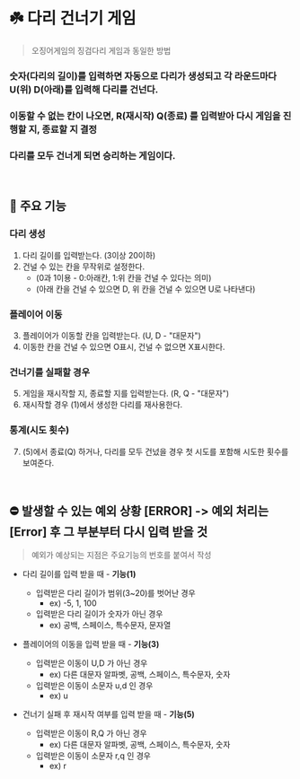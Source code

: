 # ☘️ 다리 건너기 게임
> 오징어게임의 징검다리 게임과 동일한 방법
### 숫자(다리의 길이)를 입력하면 자동으로 다리가 생성되고 각 라운드마다 U(위) D(아래)를 입력해 다리를 건넌다.
### 이동할 수 없는 칸이 나오면, R(재시작) Q(종료) 를 입력받아 다시 게임을 진행할 지, 종료할 지 결정
### 다리를 모두 건너게 되면 승리하는 게임이다.
<br>

## 🚀 주요 기능
### 다리 생성
1. 다리 길이를 입력받는다. (3이상 20이하)
2. 건널 수 있는 칸을 무작위로 설정한다. 
    * (0과 1이용 - 0:아래칸, 1:위 칸을 건널 수 있다는 의미)
    * (아래 칸을 건널 수 있으면 D, 위 칸을 건널 수 있으면 U로 나타낸다)
### 플레이어 이동
3. 플레이어가 이동할 칸을 입력받는다. (U, D - "대문자")
4. 이동한 칸을 건널 수 있으면 O표시, 건널 수 없으면 X표시한다.
### 건너기를 실패할 경우
5. 게임을 재시작할 지, 종료할 지를 입력받는다. (R, Q - "대문자") 
6. 재시작할 경우 (1)에서 생성한 다리를 재사용한다.
### 통계(시도 횟수)
7. (5)에서 종료(Q) 하거나, 다리를 모두 건넜을 경우 첫 시도를 포함해 시도한 횟수를 보여준다.
<br>

## ⛔ 발생할 수 있는 예외 상황 [ERROR]  -> 예외 처리는 [Error] 후 그 부분부터 다시 입력 받을 것
> 예외가 예상되는 지점은 주요기능의 번호를 붙여서 작성
* 다리 길이를 입력 받을 때 - **기능(1)**
    + 입력받은 다리 길이가 범위(3~20)를 벗어난 경우
        - ex) -5, 1, 100
    + 입력받은 다리 길이가 숫자가 아닌 경우
        - ex) 공백, 스페이스, 특수문자, 문자열

* 플레이어의 이동을 입력 받을 때 - **기능(3)**
    + 입력받은 이동이 U,D 가 아닌 경우
        - ex) 다른 대문자 알파벳, 공백, 스페이스, 특수문자, 숫자
    + 입력받은 이동이 소문자 u,d 인 경우
        - ex) u

* 건너기 실패 후 재시작 여부를 입력 받을 때 - **기능(5)** 
    + 입력받은 이동이 R,Q 가 아닌 경우
        - ex) 다른 대문자 알파벳, 공백, 스페이스, 특수문자, 숫자
    + 입력받은 이동이 소문자 r,q 인 경우
        - ex) r
